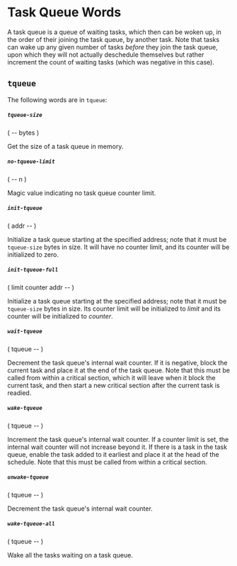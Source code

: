 # Task Queue Words

A task queue is a queue of waiting tasks, which then can be woken up, in the order of their joining the task queue, by another task. Note that tasks can wake up any given number of tasks *before* they join the task queue, upon which they will not actually deschedule themselves but rather increment the count of waiting tasks (which was negative in this case).

## `tqueue`

The following words are in `tqueue`:

##### `tqueue-size`
( -- bytes )

Get the size of a task queue in memory.

##### `no-tqueue-limit`
( -- n )

Magic value indicating no task queue counter limit.

##### `init-tqueue`
( addr -- )

Initialize a task queue starting at the specified address; note that it must be `tqueue-size` bytes in size. It will have no counter limit, and its counter will be initialized to zero.

##### `init-tqueue-full`
( limit counter addr -- )

Initialize a task queue starting at the specified address; note that it must be `tqueue-size` bytes in size. Its counter limit will be initialized to *limit* and its counter will be initialized to *counter*.

##### `wait-tqueue`
( tqueue -- )

Decrement the task queue's internal wait counter. If it is negative, block the current task and place it at the end of the task queue. Note that this must be called from within a critical section, which it will leave when it block the current task, and then start a new critical section after the current task is readied.

##### `wake-tqueue`
( tqueue -- )

Increment the task queue's internal wait counter. If a counter limit is set, the internal wait counter will not increase beyond it. If there is a task in the task queue, enable the task added to it earliest and place it at the head of the schedule. Note that this must be called from within a critical section.

##### `unwake-tqueue`
( tqueue -- )

Decrement the task queue's internal wait counter.

##### `wake-tqueue-all`
( tqueue -- )

Wake all the tasks waiting on a task queue.
